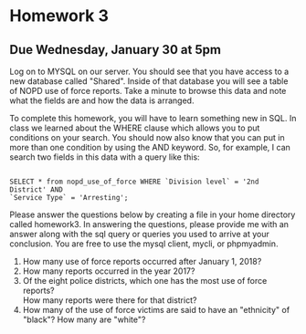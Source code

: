 # Homework 3

## Due Wednesday, January 30 at 5pm

Log on to MYSQL on our server. You should see that you have access to a new 
database called "Shared". Inside of that database you will see a table of NOPD 
use of force reports. Take a minute to browse this data and note what the 
fields are and how the data is arranged. 

To complete this homework, you will have to learn something new in SQL. In 
class we learned about the WHERE clause which allows you to put conditions on 
your search. You should now also know that you can put in more than one 
condition by using the AND keyword. So, for example, I can search two fields in 
this data with a query like this:

```

SELECT * from nopd_use_of_force WHERE `Division level` = '2nd District' AND 
`Service Type` = 'Arresting';

```

Please answer the questions below by creating a file in your home directory 
called homework3. In answering the questions, please provide me with an answer 
along with the sql query or queries you used to arrive at your conclusion. You 
are free to use the mysql client, mycli, or phpmyadmin.

1. How many use of force reports occurred after January 1, 2018?
2. How many reports occurred in the year 2017?
3. Of the eight police districts, which one has the most use of force reports?  
   How many reports were there for that district?
4. How many of the use of force victims are said to have an "ethnicity" of 
   "black"? How many are "white"?

